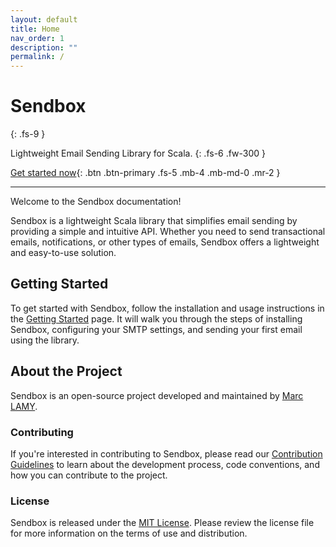 ```yaml
---
layout: default
title: Home
nav_order: 1
description: ""
permalink: /
---
```


# Sendbox
{: .fs-9 }

Lightweight Email Sending Library for Scala.
{: .fs-6 .fw-300 }

[Get started now][Getting Started]{: .btn .btn-primary .fs-5 .mb-4 .mb-md-0 .mr-2 }

---

Welcome to the Sendbox documentation!

Sendbox is a lightweight Scala library that simplifies email sending by providing a simple and intuitive API. Whether you need to send transactional emails, notifications, or other types of emails, Sendbox offers a lightweight and easy-to-use solution.

## Getting Started

To get started with Sendbox, follow the installation and usage instructions in the [Getting Started] page. It will walk you through the steps of installing Sendbox, configuring your SMTP settings, and sending your first email using the library.

## About the Project

Sendbox is an open-source project developed and maintained by [Marc LAMY].

### Contributing

If you're interested in contributing to Sendbox, please read our [Contribution Guidelines][CONTRIBUTING] to learn about the development process, code conventions, and how you can contribute to the project.

### License

Sendbox is released under the [MIT License][LICENSE]. Please review the license file for more information on the terms of use and distribution.

[repo]: https://github.com/NovaSoftworks/sendbox
[Marc LAMY]: https://github.com/marclamy
[CONTRIBUTING]: https://github.com/NovaSoftworks/sendbox/blob/main/CONTRIBUTING.md
[LICENSE]: https://github.com/NovaSoftworks/sendbox/blob/main/LICENSE

[Getting Started]: getting-started.html